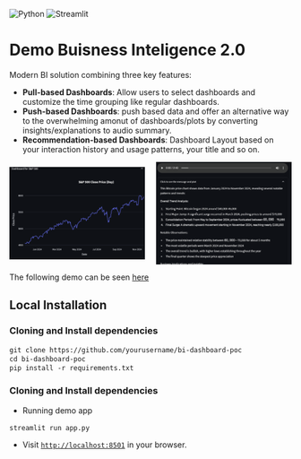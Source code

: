 
![Python](https://img.shields.io/badge/Python-3.8%2B-blue.svg) ![Streamlit](https://img.shields.io/badge/Streamlit-1.2%2B-FF4B4B.svg)

# Demo Buisness Inteligence 2.0

Modern BI solution combining three key features:
- **Pull-based Dashboards**: Allow users to select dashboards and customize the time grouping like regular dashboards.
- **Push-based Dashboards**: push based data and offer an alternative way to the overwhelming amonut of dashboards/plots by converting insights/explanations to  audio summary.
- **Recommendation-based Dashboards**: Dashboard Layout based on your interaction history and usage patterns, your title and so on.

<div style="display: flex; justify-content: space-between; align-items: center;">
    <img src="basic-dashboard-example.png" alt="Basic Dashboard Example" style="width: 48%;">
    <img src="push-based-audio-example.png" alt="Push-Based Audio" style="width: 48%;">
</div>

The following demo can be seen [here](https://personlizeddashboards-wc6vnavk25wbsqwuy8zx7v.streamlit.app/)

## Local Installation
### Cloning and Install dependencies
```shell:
git clone https://github.com/yourusername/bi-dashboard-poc
cd bi-dashboard-poc
pip install -r requirements.txt
```
### Cloning and Install dependencies
- Running demo app
```shell
streamlit run app.py
```
- Visit [`http://localhost:8501`](http://localhost:8501) in your browser.

